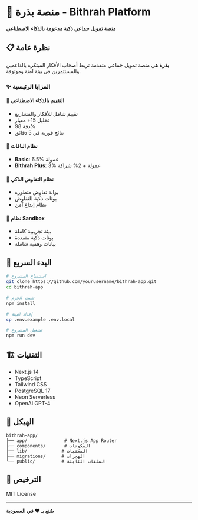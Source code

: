 # 🌱 منصة بذرة - Bithrah Platform

**منصة تمويل جماعي ذكية مدعومة بالذكاء الاصطناعي**

## 📋 نظرة عامة

**بذرة** هي منصة تمويل جماعي متقدمة تربط أصحاب الأفكار المبتكرة بالداعمين والمستثمرين في بيئة آمنة وموثوقة.

### ✨ المزايا الرئيسية

#### 🤖 التقييم بالذكاء الاصطناعي
- تقييم شامل للأفكار والمشاريع
- تحليل 15+ معيار
- دقة 98%
- نتائج فورية في 5 دقائق

#### 💎 نظام الباقات
- **Basic**: 6.5% عمولة
- **Bithrah Plus**: 3% عمولة + 2% شراكة

#### 🤝 نظام التفاوض الذكي
- بوابة تفاوض متطورة
- بوتات ذكية للتفاوض
- نظام إيداع آمن

#### 🧪 نظام Sandbox
- بيئة تجريبية كاملة
- بوتات ذكية متعددة
- بيانات وهمية شاملة

## 🚀 البدء السريع

```bash
# استنساخ المشروع
git clone https://github.com/yourusername/bithrah-app.git
cd bithrah-app

# تثبيت الحزم
npm install

# إعداد البيئة
cp .env.example .env.local

# تشغيل المشروع
npm run dev
```

## 🏗️ التقنيات

- Next.js 14
- TypeScript
- Tailwind CSS
- PostgreSQL 17
- Neon Serverless
- OpenAI GPT-4

## 📁 الهيكل

```
bithrah-app/
├── app/              # Next.js App Router
├── components/       # المكونات
├── lib/             # المكتبات
├── migrations/      # الهجرات
└── public/          # الملفات الثابتة
```

## 📄 الترخيص

MIT License

---

**صُنع بـ ❤️ في السعودية**

